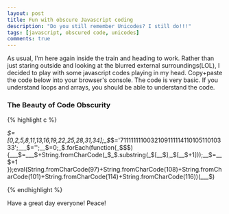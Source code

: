 ```yaml
---
layout: post
title: Fun with obscure Javascript coding
description: "Do you still remember Unicodes? I still do!!!"
tags: [javascript, obscured code, unicodes]
comments: true
---
```


As usual, I'm here again inside the train and heading to work. Rather than just staring outside and looking at the blurred external surroundings(LOL), I decided to play with some javascript codes playing in my head. Copy+paste the code below into your browser's console. The code is very basic. If you understand loops and arrays, you should be able to understand the code.

### The Beauty of Code Obscurity

{% highlight c %}

_$=[0,2,5,8,11,13,16,19,22,25,28,31,34];_$_$='711111111003210911111411010511010333';___$='';__$=0;_$.forEach(function(_$$$){___$=___$+String.fromCharCode(_$_$.substring(_$[__$],_$[__$+1]));__$=__$+1 });eval(String.fromCharCode(97)+String.fromCharCode(108)+String.fromCharCode(101)+String.fromCharCode(114)+String.fromCharCode(116))(___$)

{% endhighlight %}

Have a great day everyone! Peace!